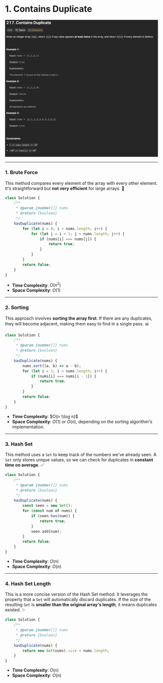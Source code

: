 # 1. Contains Duplicate

![Contains Duplicate](/asset/images/ContainsDuplicate.png)

-----

### 1\. Brute Force

This method compares every element of the array with every other element. It's straightforward but **not very efficient** for large arrays. 🐢

```javascript
class Solution {
    /**
     * @param {number[]} nums
     * @return {boolean}
     */
    hasDuplicate(nums) {
        for (let i = 0; i < nums.length; i++) {
            for (let j = i + 1; j < nums.length; j++) {
                if (nums[i] === nums[j]) {
                    return true;
                }
            }
        }
        return false;
    }
}
```

  * **Time Complexity**: $O(n^2)$
  * **Space Complexity**: $O(1)$

-----

### 2\. Sorting

This approach involves **sorting the array first**. If there are any duplicates, they will become adjacent, making them easy to find in a single pass. 📊

```javascript
class Solution {
    /**
     * @param {number[]} nums
     * @return {boolean}
     */
    hasDuplicate(nums) {
        nums.sort((a, b) => a - b);
        for (let i = 1; i < nums.length; i++) {
            if (nums[i] === nums[i - 1]) {
                return true;
            }
        }
        return false;
    }
}
```

  * **Time Complexity**: $O(n \\log n)$
  * **Space Complexity**: $O(1)$ or $O(n)$, depending on the sorting algorithm's implementation.

-----

### 3\. Hash Set

This method uses a `Set` to keep track of the numbers we've already seen. A `Set` only stores unique values, so we can check for duplicates in **constant time on average**. ✅

```javascript
class Solution {
    /**
     * @param {number[]} nums
     * @return {boolean}
     */
    hasDuplicate(nums) {
        const seen = new Set();
        for (const num of nums) {
            if (seen.has(num)) {
                return true;
            }
            seen.add(num);
        }
        return false;
    }
}
```

  * **Time Complexity**: $O(n)$
  * **Space Complexity**: $O(n)$

-----

### 4\. Hash Set Length

This is a more concise version of the Hash Set method. It leverages the property that a `Set` will automatically discard duplicates. If the size of the resulting `Set` is **smaller than the original array's length**, it means duplicates existed. ✨

```javascript
class Solution {
    /**
     * @param {number[]} nums
     * @return {boolean}
     */
    hasDuplicate(nums) {
        return new Set(nums).size < nums.length;
    }
}
```

  * **Time Complexity**: $O(n)$
  * **Space Complexity**: $O(n)$